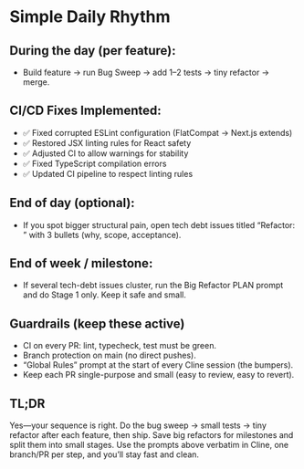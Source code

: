 # Simple Daily Rhythm

## During the day (per feature):

- Build feature → run Bug Sweep → add 1–2 tests → tiny refactor → merge.

## CI/CD Fixes Implemented:
- ✅ Fixed corrupted ESLint configuration (FlatCompat → Next.js extends)
- ✅ Restored JSX linting rules for React safety
- ✅ Adjusted CI to allow warnings for stability
- ✅ Fixed TypeScript compilation errors
- ✅ Updated CI pipeline to respect linting rules

## End of day (optional):

- If you spot bigger structural pain, open tech debt issues titled “Refactor: <module>” with 3 bullets (why, scope, acceptance).

## End of week / milestone:

- If several tech-debt issues cluster, run the Big Refactor PLAN prompt and do Stage 1 only. Keep it safe and small.

## Guardrails (keep these active)

- CI on every PR: lint, typecheck, test must be green.
- Branch protection on main (no direct pushes).
- “Global Rules” prompt at the start of every Cline session (the bumpers).
- Keep each PR single-purpose and small (easy to review, easy to revert).

## TL;DR

Yes—your sequence is right. Do the bug sweep → small tests → tiny refactor after each feature, then ship. Save big refactors for milestones and split them into small stages. Use the prompts above verbatim in Cline, one branch/PR per step, and you’ll stay fast and clean.
